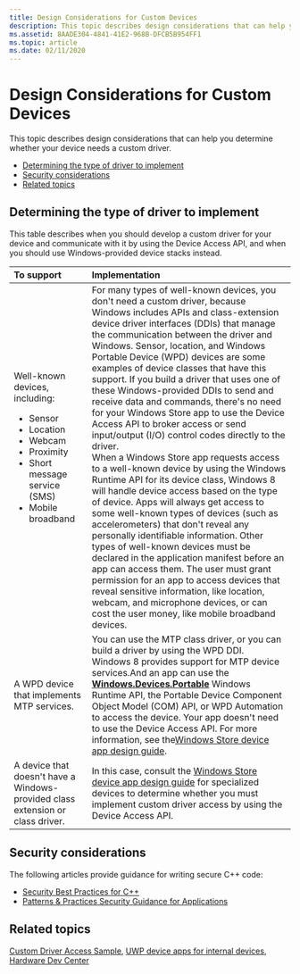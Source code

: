 ```yaml
---
title: Design Considerations for Custom Devices
description: This topic describes design considerations that can help you determine whether your device needs a custom driver.
ms.assetid: 8AADE304-4841-41E2-968B-DFCB5B954FF1
ms.topic: article
ms.date: 02/11/2020
---
```


# Design Considerations for Custom Devices

This topic describes design considerations that can help you determine whether your device needs a custom driver.

- [Determining the type of driver to implement](#determining-the-type-of-driver-to-implement)
- [Security considerations](#security-considerations)
- [Related topics](#related-topics)

## Determining the type of driver to implement

This table describes when you should develop a custom driver for your device and communicate with it by using the Device Access API, and when you should use Windows-provided device stacks instead.

| To support | Implementation |
|:---|:---|
| Well-known devices, including: <ul><li>Sensor</li><li>Location</li><li>Webcam</li><li>Proximity</li><li>Short message service (SMS)</li><li>Mobile broadband</li></ul><br/> | For many types of well-known devices, you don't need a custom driver, because Windows includes APIs and class-extension device driver interfaces (DDIs) that manage the communication between the driver and Windows. Sensor, location, and Windows Portable Device (WPD) devices are some examples of device classes that have this support. If you build a driver that uses one of these Windows-provided DDIs to send and receive data and commands, there's no need for your Windows Store app to use the Device Access API to broker access or send input/output (I/O) control codes directly to the driver. <br/> When a Windows Store app requests access to a well-known device by using the Windows Runtime API for its device class, Windows 8 will handle device access based on the type of device. Apps will always get access to some well-known types of devices (such as accelerometers) that don't reveal any personally identifiable information. Other types of well-known devices must be declared in the application manifest before an app can access them. The user must grant permission for an app to access devices that reveal sensitive information, like location, webcam, and microphone devices, or can cost the user money, like mobile broadband devices. <br/> |
| A WPD device that implements MTP services.<br/> | You can use the MTP class driver, or you can build a driver by using the WPD DDI.<br/> Windows 8 provides support for MTP device services.And an app can use the [<strong>Windows.Devices.Portable</strong>](https://msdn.microsoft.com/library/windows/apps/br225657) Windows Runtime API, the Portable Device Component Object Model (COM) API, or WPD Automation to access the device. Your app doesn't need to use the Device Access API. For more information, see the[Windows Store device app design guide](http://go.microsoft.com/fwlink/p/?linkid=242009).<br/> |
| A device that doesn't have a Windows-provided class extension or class driver.<br/>  | In this case, consult the [Windows Store device app design guide](http://go.microsoft.com/fwlink/p/?linkid=242009) for specialized devices to determine whether you must implement custom driver access by using the Device Access API.<br/> |

## Security considerations

The following articles provide guidance for writing secure C++ code:

- [Security Best Practices for C++](http://msdn.microsoft.com/library/k3a3hzw7.aspx)
- [Patterns & Practices Security Guidance for Applications](http://msdn.microsoft.com/library/ff650760.aspx)

## Related topics

[Custom Driver Access Sample](https://github.com/microsoftarchive/msdn-code-gallery-microsoft/tree/411c271e537727d737a53fa2cbe99eaecac00cc0/Official%20Windows%20Platform%20Sample/Custom%20driver%20access%20sample), [UWP device apps for internal devices](/windows-hardware/drivers/devapps/uwp-device-apps-for-specialized-devices), [Hardware Dev Center](/windows/hardware/)
